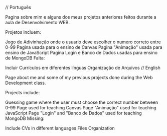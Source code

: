 // Português

Pagina sobre mim e alguns dos meus projetos anteriores feitos durante a aula de Desenvolvimento WEB.

Projetos incluem:

Jogo de Adivinhação onde o usuario deve escolher o numero correto entre 0-99
Pagina usada para o ensino de Canvas
Pagina "Animação" usada para ensino de JavaScript
Pagina Login e Banco de Dados usadas para ensino de MongoDB
Falta:

Incluir Currículos em diferentes línguas
Organização de Arquivos
// English

Page about me and some of my previous projects done during the Web Development class.

Projects include:

Guessing game where the user must choose the correct number between 0-99
Page used for teaching Canvas
Page "Animação" used for teaching JavaScript
Page "Login" and "Banco de Dados" used for teaching MongoDB
Missing:

Include CVs in different languages
Files Organization
